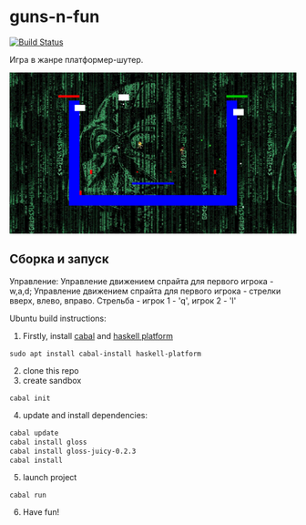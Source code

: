 # guns-n-fun

[![Build Status](https://travis-ci.org/cmc-haskell-2018/guns-n-fun.svg?branch=master)](https://travis-ci.org/cmc-haskell-2018/guns-n-fun)

Игра в жанре платформер-шутер.

![here should be game screenshot, but smth went wrong](g-f.png "Guns-n-fun game screenshot")
## Сборка и запуск
<!--
Соберите проект при помощи [утилиты Stack](https://www.haskellstack.org):

```
stack setup
stack build
```

Собрать и запустить проект можно при помощи команды

```
stack build && stack exec guns-n-fun
```

Запустить тесты можно при помощи команды

```
stack test
```

Чтобы запустить интепретатор GHCi и автоматически подгрузить все модули проекта, используйте команду

```
stack ghci
```
-->

Управление:
 Управление движением спрайта для первого игрока - w,a,d;
 Управление движением спрайта для первого игрока - стрелки вверх, влево, вправо.
 Стрельба - игрок 1 - 'q', игрок 2 - 'l'



Ubuntu build instructions:
1. Firstly, install [cabal](https://www.haskell.org/cabal/) and [haskell platform](https://www.haskell.org/platform/#linux-ubuntu)
```
sudo apt install cabal-install haskell-platform
```
2. clone this repo
3. create sandbox
```
cabal init
```
4. update and install dependencies:
```
cabal update
cabal install gloss
cabal install gloss-juicy-0.2.3
cabal install
```
5. launch project
```
cabal run
```
6. Have fun!
